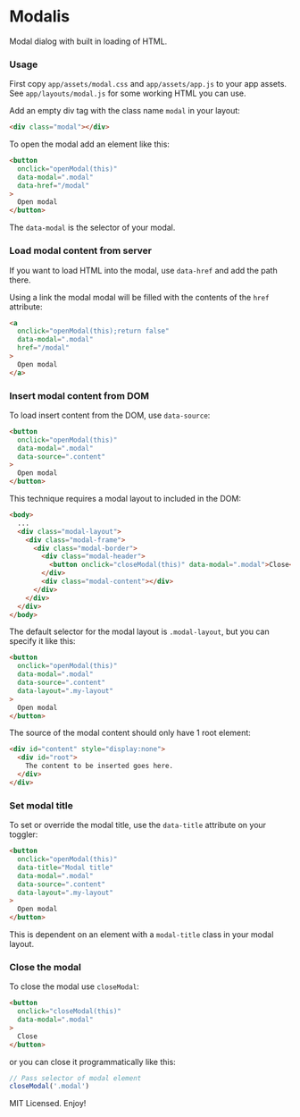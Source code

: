 # Modalis

Modal dialog with built in loading of HTML.

### Usage

First copy `app/assets/modal.css` and `app/assets/app.js` to your app assets. See `app/layouts/modal.js` for some working HTML you can use.

Add an empty div tag with the class name `modal` in your layout:
```html
<div class="modal"></div>
```

To open the modal add an element like this:
```html
<button
  onclick="openModal(this)"
  data-modal=".modal"
  data-href="/modal"
>
  Open modal
</button>
```
The `data-modal` is the selector of your modal.

### Load modal content from server

If you want to load HTML into the modal, use `data-href` and add the path there.

Using a link the modal modal will be filled with the contents of the `href` attribute:
```html
<a
  onclick="openModal(this);return false"
  data-modal=".modal"
  href="/modal"
>
  Open modal
</a>
```

### Insert modal content from DOM

To load insert content from the DOM, use `data-source`:

```html
<button
  onclick="openModal(this)"
  data-modal=".modal"
  data-source=".content"
>
  Open modal
</button>
```

This technique requires a modal layout to included in the DOM:
```html
<body>
  ...
  <div class="modal-layout">
    <div class="modal-frame">
      <div class="modal-border">
        <div class="modal-header">
          <button onclick="closeModal(this)" data-modal=".modal">Close</button>
        </div>
        <div class="modal-content"></div>
      </div>
    </div>
  </div>
</body>
```

The default selector for the modal layout is `.modal-layout`, but you can specify it like this:

```html
<button
  onclick="openModal(this)"
  data-modal=".modal"
  data-source=".content"
  data-layout=".my-layout"
>
  Open modal
</button>
```

The source of the modal content should only have 1 root element:

```html
<div id="content" style="display:none">
  <div id="root">
    The content to be inserted goes here.
  </div>
</div>
```

### Set modal title

To set or override the modal title, use the `data-title` attribute on your toggler:

```html
<button
  onclick="openModal(this)"
  data-title="Modal title"
  data-modal=".modal"
  data-source=".content"
  data-layout=".my-layout"
>
  Open modal
</button>
```

This is dependent on an element with a `modal-title` class in your modal layout.


### Close the modal

To close the modal use `closeModal`:
```html
<button
  onclick="closeModal(this)"
  data-modal=".modal"
>
  Close
</button>
```

or you can close it programmatically like this:
```js
// Pass selector of modal element
closeModal('.modal')
```

MIT Licensed. Enjoy!
